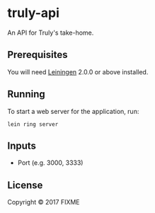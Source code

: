 # truly-api

An API for Truly's take-home.

## Prerequisites

You will need [Leiningen][] 2.0.0 or above installed.

[leiningen]: https://github.com/technomancy/leiningen

## Running

To start a web server for the application, run:

    lein ring server

## Inputs

- Port (e.g. 3000, 3333)

## License

Copyright © 2017 FIXME
